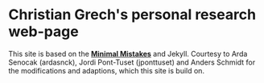# Christian Grech's personal research web-page

This site is based on the **[Minimal Mistakes](http://mmistakes.github.io/minimal-mistakes)** and Jekyll. Courtesy to Arda Senocak (ardasnck), Jordi Pont-Tuset (jponttuset) and Anders Schmidt for the modifications and adaptions, which this site is build on.
